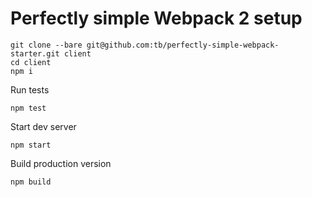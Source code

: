 # Perfectly simple Webpack 2 setup

    git clone --bare git@github.com:tb/perfectly-simple-webpack-starter.git client 
    cd client
    npm i

Run tests

    npm test

Start dev server

    npm start

Build production version

    npm build
